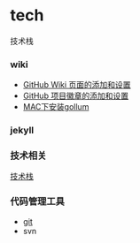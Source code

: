 # tech
技术栈

### wiki

* [GitHub Wiki 页面的添加和设置](https://juejin.im/post/5a3216c8f265da43333e6b54)
* [GitHub 项目徽章的添加和设置](https://juejin.im/post/5a32157c6fb9a0450b6667ac)
* [MAC下安装gollum](https://www.coolskill.net/article/install-gollum-4-mac.htm)

### jekyll

### 技术相关
[技术栈](https://github.com/UC10D/tech/wiki)

### 代码管理工具

* [git](https://github.com/UC10D/git/blob/master/README.md)
* svn
